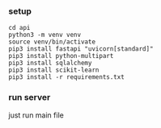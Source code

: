 ### setup
```
cd api 
python3 -m venv venv
source venv/bin/activate 
pip3 install fastapi "uvicorn[standard]"
pip3 install python-multipart
pip3 install sqlalchemy
pip3 install scikit-learn 
pip3 install -r requirements.txt  
```

### run server
just run main file 